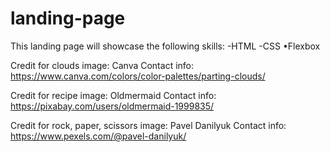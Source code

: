 # landing-page

This landing page will showcase the following skills:
-HTML
-CSS
•Flexbox

Credit for clouds image: Canva
Contact info: https://www.canva.com/colors/color-palettes/parting-clouds/

Credit for recipe image: Oldmermaid
Contact info: https://pixabay.com/users/oldmermaid-1999835/

Credit for rock, paper, scissors image: Pavel Danilyuk
Contact info: https://www.pexels.com/@pavel-danilyuk/

